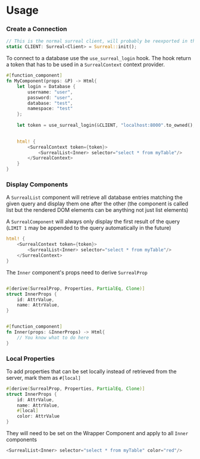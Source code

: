 # Usage

### Create a Connection
```rust
// This is the normal surreal client, will probably be reexported in the future
static CLIENT: Surreal<Client> = Surreal::init();
```
To connect to a database use the `use_surreal_login` hook. The hook return a token that has to be used in a `SurrealContext` context provider.
```rust
#[function_component]
fn MyComponent(props: &P) -> Html{
    let login = Database {
        username: "user",
        password: "user",
        database: "test",
        namespace: "test"
    };
    
    let token = use_surreal_login(&CLIENT, "localhost:8000".to_owned(), login);

    
    html! {
        <SurrealContext token={token}>
            <SurrealList<Inner> selector="select * from myTable"/>
        </SurrealContext>
    }
}
```
### Display Components
A `SurrealList` component will retrieve all database entries matching the given query and display them one after the other (the component is called list but the rendered DOM elements can be anything not just list elements)

A `SurrealComponent` will always only display the first result of the query (`LIMIT 1` may be appended to the query automatically in the future) 
```rust
html! {
    <SurrealContext token={token}>
        <SurrealList<Inner> selector="select * from myTable"/>
    </SurrealContext>
}
```
The `Inner` component's props need to derive `SurrealProp`
```rust

#[derive(SurrealProp, Properties, PartialEq, Clone)]
struct InnerProps {
    id: AttrValue,
    name: AttrValue,
}


#[function_component]
fn Inner(props: &InnerProps) -> Html{
    // You know what to do here
}
```
### Local Properties
To add properties that can be set locally instead of retrieved from the server, mark them as `#[local]`
```rust
#[derive(SurrealProp, Properties, PartialEq, Clone)]
struct InnerProps {
    id: AttrValue,
    name: AttrValue,
    #[local]
    color: AttrValue
}
```
They will need to be set on the Wrapper Component and apply to all `Inner` components
```rust
<SurrealList<Inner> selector="select * from myTable" color="red"/>
```
